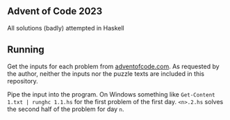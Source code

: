 ## Advent of Code 2023

All solutions (badly) attempted in Haskell



## Running

Get the inputs for each problem from [adventofcode.com](https://adventofcode.com/2023).
As requested by the author, neither the inputs nor the puzzle texts are included in this repository.

Pipe the input into the program. On Windows something like `Get-Content 1.txt | runghc 1.1.hs` for the first problem of the first day.
`<n>.2.hs` solves the second half of the problem for day `n`.
